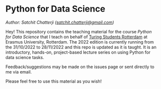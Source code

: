 # Python for Data Science
*Author: Satchit Chatterji (satchit.chatterji@gmail.com)*

Hey! This repository contains the teaching material for the course _Python for Data Science_ that I teach on behalf of [Turing Students Rotterdam](https://www.tstudents.nl) at Erasmus University, Rotterdam. The 2022 edition is currently running from the 31/10/2022 to 28/11/2022 and this repo is updated as it is taught. It is an introductory, hands-on, project-based lecture series on using Python for data science tasks. 

Feedback/suggestions may be made on the issues page or sent directly to me via email.

Please feel free to use this material as you wish!